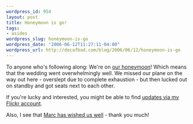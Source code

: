 ```yaml
--- 
wordpress_id: 954
layout: post
title: Honeymoon is go!
tags: 
- asides
wordpress_slug: honeymoon-is-go
wordpress_date: "2006-06-12T11:27:11-04:00"
wordpress_url: http://decafbad.com/blog/2006/06/12/honeymoon-is-go
---
```

 <p>To anyone who's following along:  We're on <a href="http://decafbad.com/blog/2006/04/25/a-honeymoon-in-san-francisco">our honeymoon</a>!  Which means that the wedding went overwhelmingly well.  We missed our plane on the way out here - overslept due to complete exhaustion - but then lucked out on standby and got seats next to each other.</p>
 <p>If you're lucky and interested, you might be able to find <a href="http://flickr.com/photos/deusx/">updates via my Flickr account</a>.</p>
 <p>Also, I see that <a href="http://blog.broadbandmechanics.com/2006/06/links-from-the-harris-ranch">Marc has wished us well</a> - thank you much!</p>
